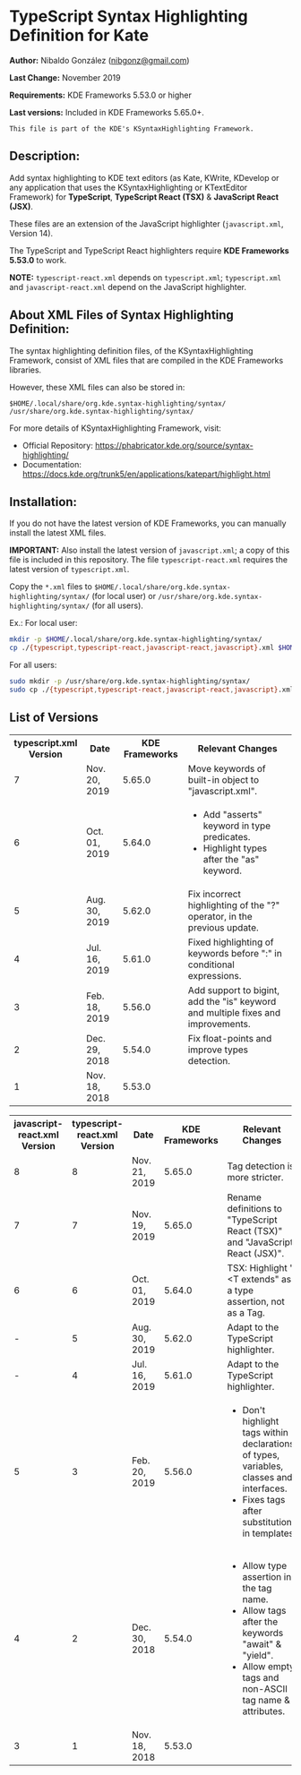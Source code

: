 # TypeScript Syntax Highlighting Definition for Kate

**Author:** Nibaldo González (<nibgonz@gmail.com>)

**Last Change:** November 2019

**Requirements:** KDE Frameworks 5.53.0 or higher

**Last versions:** Included in KDE Frameworks 5.65.0+.

```
This file is part of the KDE's KSyntaxHighlighting Framework.
```

## Description:

Add syntax highlighting to KDE text editors (as Kate, KWrite, KDevelop
or any application that uses the KSyntaxHighlighting or KTextEditor Framework)
for **TypeScript**, **TypeScript React (TSX)** & **JavaScript React (JSX)**.

These files are an extension of the JavaScript highlighter (`javascript.xml`, Version 14).

The TypeScript and TypeScript React highlighters require **KDE Frameworks 5.53.0** to work.

**NOTE:** `typescript-react.xml` depends on `typescript.xml`;
`typescript.xml` and `javascript-react.xml` depend on the JavaScript highlighter.

## About XML Files of Syntax Highlighting Definition:

The syntax highlighting definition files, of the KSyntaxHighlighting Framework,
consist of XML files that are compiled in the KDE Frameworks libraries.

However, these XML files can also be stored in:

    $HOME/.local/share/org.kde.syntax-highlighting/syntax/
    /usr/share/org.kde.syntax-highlighting/syntax/

For more details of KSyntaxHighlighting Framework, visit:
* Official Repository: https://phabricator.kde.org/source/syntax-highlighting/
* Documentation: https://docs.kde.org/trunk5/en/applications/katepart/highlight.html

## Installation:

If you do not have the latest version of KDE Frameworks, you can manually install the latest XML files.

**IMPORTANT:** Also install the latest version of `javascript.xml`;
a copy of this file is included in this repository.
The file `typescript-react.xml` requires the latest version of `typescript.xml`.

Copy the `*.xml` files to `$HOME/.local/share/org.kde.syntax-highlighting/syntax/` (for local user) or `/usr/share/org.kde.syntax-highlighting/syntax/` (for all users).

Ex.:
For local user:
```bash
mkdir -p $HOME/.local/share/org.kde.syntax-highlighting/syntax/
cp ./{typescript,typescript-react,javascript-react,javascript}.xml $HOME/.local/share/org.kde.syntax-highlighting/syntax/
```
For all users:
```bash
sudo mkdir -p /usr/share/org.kde.syntax-highlighting/syntax/
sudo cp ./{typescript,typescript-react,javascript-react,javascript}.xml /usr/share/org.kde.syntax-highlighting/syntax/
```

## List of Versions

<table>
    <tr>
        <th>typescript.xml<br>Version</th>
        <th>Date</th>
        <th>KDE Frameworks</th>
        <th>Relevant Changes</th>
    </tr>
    <tr>
        <td>7</td>
        <td>Nov. 20, 2019</td>
        <td>5.65.0</td>
        <td>Move keywords of built-in object to "javascript.xml".</td>
    </tr>
    <tr>
        <td>6</td>
        <td>Oct. 01, 2019</td>
        <td>5.64.0</td>
        <td><ul>
            <li>Add "asserts" keyword in type predicates.</li>
            <li>Highlight types after the "as" keyword.</li>
        </ul></td>
    </tr>
    <tr>
        <td>5</td>
        <td>Aug. 30, 2019</td>
        <td>5.62.0</td>
        <td>Fix incorrect highlighting of the "?" operator, in the previous update.</td>
    </tr>
    <tr>
        <td>4</td>
        <td>Jul. 16, 2019</td>
        <td>5.61.0</td>
        <td>Fixed highlighting of keywords before ":" in conditional expressions.</td>
    </tr>
    <tr>
        <td>3</td>
        <td>Feb. 18, 2019</td>
        <td>5.56.0</td>
        <td>Add support to bigint, add the "is" keyword and multiple fixes and improvements.</li>
        </ul></td>
    </tr>
    <tr>
        <td>2</td>
        <td>Dec. 29, 2018</td>
        <td>5.54.0</td>
        <td>Fix float-points and improve types detection.</td>
    </tr>
    <tr>
        <td>1</td>
        <td>Nov. 18, 2018</td>
        <td>5.53.0</td>
        <td></td>
    </tr>
</table>

<table>
    <tr>
        <th>javascript-react.xml<br>Version</th>
        <th>typescript-react.xml<br>Version</th>
        <th>Date</th>
        <th>KDE Frameworks</th>
        <th>Relevant Changes</th>
    </tr>
    <tr>
        <td>8</td>
        <td>8</td>
        <td>Nov. 21, 2019</td>
        <td>5.65.0</td>
        <td>Tag detection is more stricter.</td>
    </tr>
    <tr>
        <td>7</td>
        <td>7</td>
        <td>Nov. 19, 2019</td>
        <td>5.65.0</td>
        <td>Rename definitions to "TypeScript React (TSX)" and "JavaScript React (JSX)".</td>
    </tr>
    <tr>
        <td>6</td>
        <td>6</td>
        <td>Oct. 01, 2019</td>
        <td>5.64.0</td>
        <td>TSX: Highlight "&lt;T extends" as a type assertion, not as a Tag.</td>
    </tr>
    <tr>
        <td>-</td>
        <td>5</td>
        <td>Aug. 30, 2019</td>
        <td>5.62.0</td>
        <td>Adapt to the TypeScript highlighter.</td>
    </tr>
    <tr>
        <td>-</td>
        <td>4</td>
        <td>Jul. 16, 2019</td>
        <td>5.61.0</td>
        <td>Adapt to the TypeScript highlighter.</td>
    </tr>
    <tr>
        <td>5</td>
        <td>3</td>
        <td>Feb. 20, 2019</td>
        <td>5.56.0</td>
        <td><ul>
            <li>Don't highlight tags within declarations of types, variables, classes and interfaces.</li>
            <li>Fixes tags after substitutions in templates.</li>
        </ul></td>
    </tr>
    <tr>
        <td>4</td>
        <td>2</td>
        <td>Dec. 30, 2018</td>
        <td>5.54.0</td>
        <td><ul>
            <li>Allow type assertion in the tag name.</li>
            <li>Allow tags after the keywords "await" & "yield".</li>
            <li>Allow empty tags and non-ASCII tag name & attributes.</li>
        </ul></td>
    </tr>
    <tr>
        <td>3</td>
        <td>1</td>
        <td>Nov. 18, 2018</td>
        <td>5.53.0</td>
        <td></td>
    </tr>
</table>
